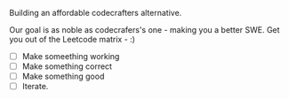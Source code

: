 Building an affordable codecrafters alternative. 

Our goal is as noble as codecrafers's one - making you a better SWE.
Get you out of the Leetcode matrix - :)

- [ ] Make someething working
- [ ] Make something correct
- [ ] Make something good
- [ ] Iterate.
